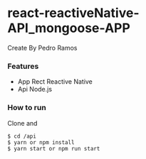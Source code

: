 # react-reactiveNative-API_mongoose-APP
Create By Pedro Ramos

### Features 
* App Rect Reactive Native
* Api Node.js

### How to run
Clone and
````
$ cd /api
$ yarn or npm install
$ yarn start or npm run start
````

